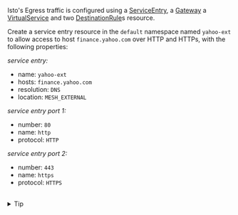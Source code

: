 Isto's Egress traffic is configured using
a [ServiceEntry](https://istio.io/latest/docs/reference/config/networking/service-entry/#ServiceEntry),
a [Gateway](https://istio.io/latest/docs/reference/config/networking/gateway/)
a [VirtualService](https://istio.io/latest/docs/reference/config/networking/virtual-service/)
and two [DestinationRule](https://istio.io/latest/docs/reference/config/networking/destination-rule/)s
resource.

Create a service entry resource in the `default` namespace named `yahoo-ext` to allow
access to host `finance.yahoo.com` over HTTP and HTTPs, with the following properties:

*service entry:*
* name: `yahoo-ext`
* hosts: `finance.yahoo.com`
* resolution: `DNS`
* location: `MESH_EXTERNAL`

*service entry port 1:*
* number: `80`
* name: `http`
* protocol: `HTTP`

*service entry port 2:*
* number: `443`
* name: `https`
* protocol: `HTTPS`


<br>
<details><summary>Tip</summary>

```plain
apiVersion: networking.istio.io/v1alpha3
kind: ServiceEntry
metadata:
  name: // TODO
spec:
  hosts:
  - // TODO
  ports:
  - number: // TODO
    name: // TODO
    protocol: // TODO
  - number: // TODO
    name: // TODO
    protocol: // TODO
  resolution: // TODO
  location: // TODO
```{{copy}}
</details>

<br>
<details><summary>Solution</summary>

```plain
apiVersion: networking.istio.io/v1alpha3
kind: ServiceEntry
metadata:
  name: yahoo-ext
spec:
  hosts:
  - finance.yahoo.com
  ports:
  - number: 80
    name: http
    protocol: HTTP
  - number: 443
    name: https
    protocol: HTTPS
  resolution: DNS
  location: MESH_EXTERNAL
```{{copy}}
</details>
